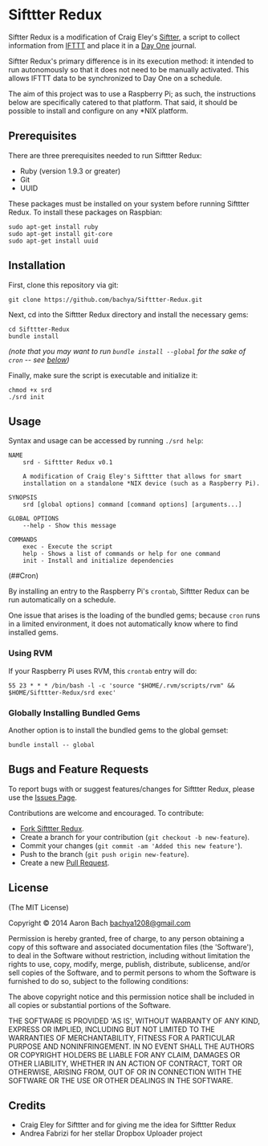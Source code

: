 Sifttter Redux
==============

Siftter Redux is a modification of Craig Eley's [Siftter](http://gist.github.com/craigeley/8301817 "Siftter"), a script to collect information from [IFTTT](http://www.ifttt.com "IFTTT") and place it in a [Day One](http://dayoneapp.com, "Day One") journal. 

Siftter Redux's primary difference is in its execution method: it intended to run autonomously so that it does not need to be manually activated. This allows IFTTT data to be synchronized to Day One on a schedule.

The aim of this project was to use a Raspberry Pi; as such, the instructions below are specifically catered to that platform. That said, it should be possible to install and configure on any *NIX platform.

## Prerequisites

There are three prerequisites needed to run Sifttter Redux:

* Ruby (version 1.9.3 or greater)
* Git
* UUID

These packages must be installed on your system before running Sifttter Redux. To install these packages on Raspbian:

```
sudo apt-get install ruby
sudo apt-get install git-core
sudo apt-get install uuid
```

## Installation

First, clone this repository via git:

```
git clone https://github.com/bachya/Sifttter-Redux.git
```

Next, cd into the Sifttter Redux directory and install the necessary gems:

```
cd Sifttter-Redux
bundle install
```

*(note that you may want to run `bundle install --global` for the sake of `cron` -- see [below](#Cron))*

Finally, make sure the script is executable and initialize it:

```
chmod +x srd
./srd init
```

## Usage

Syntax and usage can be accessed by running `./srd help`:

```
NAME
    srd - Sifttter Redux v0.1

    A modification of Craig Eley's Sifttter that allows for smart
    installation on a standalone *NIX device (such as a Raspberry Pi).

SYNOPSIS
    srd [global options] command [command options] [arguments...]

GLOBAL OPTIONS
    --help - Show this message

COMMANDS
    exec - Execute the script
    help - Shows a list of commands or help for one command
    init - Install and initialize dependencies
```

(##Cron)

By installing an entry to the Raspberry Pi's `crontab`, Sifttter Redux can be run automatically on a schedule.

One issue that arises is the loading of the bundled gems; because `cron` runs in a limited environment, it does not automatically know where to find installed gems.

### Using RVM

If your Raspberry Pi uses RVM, this `crontab` entry will do:

```
55 23 * * * /bin/bash -l -c 'source "$HOME/.rvm/scripts/rvm" && $HOME/Sifttter-Redux/srd exec'
```

### Globally Installing Bundled Gems

Another option is to install the bundled gems to the global gemset:

```
bundle install -- global
```

## Bugs and Feature Requests

To report bugs with or suggest features/changes for Sifttter Redux, please use the [Issues Page](http://github.com/bachya/Sifttter-Redux/issues).

Contributions are welcome and encouraged. To contribute:

* [Fork Sifttter Redux](http://github.com/bachya/Sifttter-Redux/fork).
* Create a branch for your contribution (`git checkout -b new-feature`).
* Commit your changes (`git commit -am 'Added this new feature'`).
* Push to the branch (`git push origin new-feature`).
* Create a new [Pull Request](http://github.com/bachya/Sifttter-Redux/compare/).

## License

(The MIT License)

Copyright © 2014 Aaron Bach <bachya1208@gmail.com>

Permission is hereby granted, free of charge, to any person obtaining a copy of this software and associated documentation files (the 'Software'), to deal in the Software without restriction, including without limitation the rights to use, copy, modify, merge, publish, distribute, sublicense, and/or sell copies of the Software, and to permit persons to whom the Software is furnished to do so, subject to the following conditions:

The above copyright notice and this permission notice shall be included in all copies or substantial portions of the Software.

THE SOFTWARE IS PROVIDED 'AS IS', WITHOUT WARRANTY OF ANY KIND, EXPRESS OR IMPLIED, INCLUDING BUT NOT LIMITED TO THE WARRANTIES OF MERCHANTABILITY, FITNESS FOR A PARTICULAR PURPOSE AND NONINFRINGEMENT. IN NO EVENT SHALL THE AUTHORS OR COPYRIGHT HOLDERS BE LIABLE FOR ANY CLAIM, DAMAGES OR OTHER LIABILITY, WHETHER IN AN ACTION OF CONTRACT, TORT OR OTHERWISE, ARISING FROM, OUT OF OR IN CONNECTION WITH THE SOFTWARE OR THE USE OR OTHER DEALINGS IN THE SOFTWARE.

## Credits

* Craig Eley for Sifttter and for giving me the idea for Sifttter Redux
* Andrea Fabrizi for her stellar Dropbox Uploader project